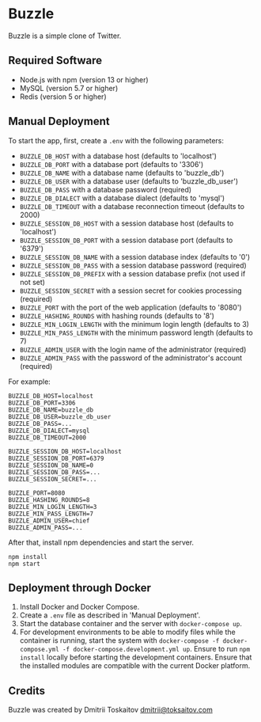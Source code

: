 Buzzle
======

Buzzle is a simple clone of Twitter.

## Required Software

* Node.js with npm (version 13 or higher)
* MySQL (version 5.7 or higher)
* Redis (version 5 or higher)

## Manual Deployment

To start the app, first, create a `.env` with the following parameters:

* `BUZZLE_DB_HOST` with a database host (defaults to 'localhost')
* `BUZZLE_DB_PORT` with a database port (defaults to '3306')
* `BUZZLE_DB_NAME` with a database name (defaults to 'buzzle\_db')
* `BUZZLE_DB_USER` with a database user (defaults to 'buzzle\_db\_user')
* `BUZZLE_DB_PASS` with a database password (required)
* `BUZZLE_DB_DIALECT` with a database dialect (defaults to 'mysql')
* `BUZZLE_DB_TIMEOUT` with a database reconnection timeout (defaults to 2000)
* `BUZZLE_SESSION_DB_HOST` with a session database host (defaults to 'localhost')
* `BUZZLE_SESSION_DB_PORT` with a session database port (defaults to '6379')
* `BUZZLE_SESSION_DB_NAME` with a session database index (defaults to '0')
* `BUZZLE_SESSION_DB_PASS` with a session database password (required)
* `BUZZLE_SESSION_DB_PREFIX` with a session database prefix (not used if not set)
* `BUZZLE_SESSION_SECRET` with a session secret for cookies processing (required)
* `BUZZLE_PORT` with the port of the web application (defaults to '8080')
* `BUZZLE_HASHING_ROUNDS` with hashing rounds (defaults to '8')
* `BUZZLE_MIN_LOGIN_LENGTH` with the minimum login length (defaults to 3)
* `BUZZLE_MIN_PASS_LENGTH` with the minimum password length (defaults to 7)
* `BUZZLE_ADMIN_USER` with the login name of the administrator (required)
* `BUZZLE_ADMIN_PASS` with the password of the administrator's account (required)

For example:

```
BUZZLE_DB_HOST=localhost
BUZZLE_DB_PORT=3306
BUZZLE_DB_NAME=buzzle_db
BUZZLE_DB_USER=buzzle_db_user
BUZZLE_DB_PASS=...
BUZZLE_DB_DIALECT=mysql
BUZZLE_DB_TIMEOUT=2000

BUZZLE_SESSION_DB_HOST=localhost
BUZZLE_SESSION_DB_PORT=6379
BUZZLE_SESSION_DB_NAME=0
BUZZLE_SESSION_DB_PASS=...
BUZZLE_SESSION_SECRET=...

BUZZLE_PORT=8080
BUZZLE_HASHING_ROUNDS=8
BUZZLE_MIN_LOGIN_LENGTH=3
BUZZLE_MIN_PASS_LENGTH=7
BUZZLE_ADMIN_USER=chief
BUZZLE_ADMIN_PASS=...
```

After that, install npm dependencies and start the server.

```
npm install
npm start
```

## Deployment through Docker

1. Install Docker and Docker Compose.
2. Create a `.env` file as described in 'Manual Deployment'.
3. Start the database container and the server with `docker-compose up`.
3. For development environments to be able to modify files while the container
   is running, start the system with `docker-compose -f docker-compose.yml -f docker-compose.development.yml up`.
   Ensure to run `npm install` locally before starting the development containers.
   Ensure that the installed modules are compatible with the current Docker
   platform.

## Credits

Buzzle was created by Dmitrii Toskaitov <dmitrii@toksaitov.com>
